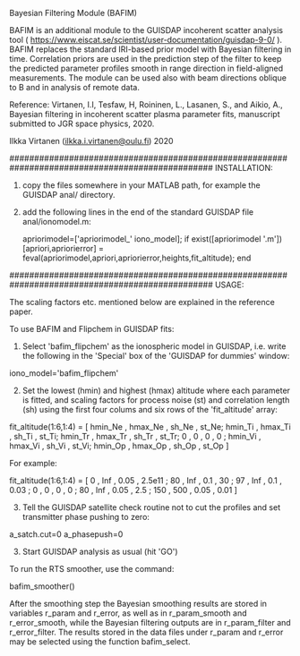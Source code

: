Bayesian Filtering Module (BAFIM)


BAFIM is an additional module to the GUISDAP incoherent scatter analysis tool ( https://www.eiscat.se/scientist/user-documentation/guisdap-9-0/ ). BAFIM replaces the standard IRI-based prior model with Bayesian filtering in time. Correlation priors are used in the prediction step of the filter to keep the predicted parameter profiles smooth in range direction in field-aligned measurements. The module can be used also with beam directions oblique to B and in analysis of remote data.

Reference: Virtanen, I.I, Tesfaw, H, Roininen, L., Lasanen, S., and Aikio, A., Bayesian filtering in incoherent scatter plasma parameter fits, manuscript submitted to JGR space physics, 2020. 

Ilkka Virtanen (ilkka.i.virtanen@oulu.fi) 2020



#################################################################################################
INSTALLATION:

1. copy the files somewhere in your MATLAB path, for example the GUISDAP anal/ directory.

2. add the following lines in the end of the standard GUISDAP file anal/ionomodel.m:

   apriorimodel=['apriorimodel_' iono_model];
   if exist([apriorimodel '.m'])
       [apriori,apriorierror] = feval(apriorimodel,apriori,apriorierror,heights,fit_altitude);
   end



#################################################################################################
USAGE:

The scaling factors etc. mentioned below are explained in the reference paper. 

To use BAFIM and Flipchem in GUISDAP fits:

1. Select 'bafim_flipchem' as the ionospheric model in GUISDAP, i.e. write the following in the 'Special' box of the 'GUISDAP for dummies' window:

iono_model='bafim_flipchem'

2. Set the lowest (hmin) and highest (hmax) altitude where each parameter is fitted, and scaling factors for process noise (st) and correlation length (sh) using the first four colums and six rows of the 'fit_altitude' array:

fit_altitude(1:6,1:4) = [ hmin_Ne , hmax_Ne , sh_Ne , st_Ne;
		      	  hmin_Ti , hmax_Ti , sh_Ti , st_Ti;
			  hmin_Tr , hmax_Tr , sh_Tr , st_Tr;
			     0    ,    0    ,   0   ,   0  ;
			  hmin_Vi , hmax_Vi , sh_Vi , st_Vi;
			  hmin_Op , hmax_Op , sh_Op , st_Op ]

For example:

fit_altitude(1:6,1:4) = [   0 , Inf ,  0.05 , 2.5e11 ;
		      	   80 , Inf ,  0.1  ,     30 ;
			   97 , Inf ,  0.1  ,   0.03 ;
			    0 ,   0 ,    0  ,      0 ;
			   80 , Inf , 0.05  ,    2.5 ;
			  150 , 500 , 0.05  ,   0.01 ]

3. Tell the GUISDAP satellite check routine not to cut the profiles and set transmitter phase pushing to zero:

a_satch.cut=0
a_phasepush=0

3. Start GUISDAP analysis as usual (hit 'GO')




To run the RTS smoother, use the command:

   bafim_smoother(<guisdap-output-dir>)

After the smoothing step the Bayesian smoothing results are stored in variables r_param and r_error, as well as in r_param_smooth and r_error_smooth, while the Bayesian filtering outputs are in r_param_filter and r_error_filter. The results stored in the data files under r_param and r_error may be selected using the function bafim_select. 
